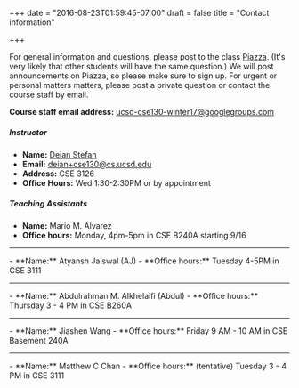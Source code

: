 +++
date = "2016-08-23T01:59:45-07:00"
draft = false
title = "Contact information"

+++

For general information and questions, please post to the class
[Piazza](https://piazza.com/ucsd/winter2017/cse130).  (It's very likely that
other students will have the same question.) We will post announcements on
Piazza, so please make sure to sign up.  For urgent or personal matters
matters, please post a private question or contact the course staff by email.

**Course staff email address:** <ucsd-cse130-winter17@googlegroups.com>

##### Instructor

- **Name:** [Deian Stefan](https://cseweb.ucsd.edu/~dstefan/)
- **Email:** <deian+cse130@cs.ucsd.edu>
- **Address:** CSE 3126
- **Office Hours:** Wed 1:30-2:30PM or by appointment

##### Teaching Assistants

- **Name:** Mario M. Alvarez
- **Office hours:** Monday, 4pm-5pm in CSE B240A starting 9/16
<hr/>
- **Name:** Atyansh Jaiswal (AJ)
- **Office hours:** Tuesday 4-5PM in CSE 3111
<hr/>
- **Name:** Abdulrahman M. Alkhelaifi (Abdul)
- **Office hours:** Thursday 3 - 4 PM in CSE B260A
<hr/>
- **Name:** Jiashen Wang
- **Office hours:** Friday 9 AM - 10 AM in CSE Basement 240A
<hr/>
- **Name:** Matthew C Chan
- **Office hours:** (tentative) Tuesday 3 - 4 PM in CSE 3111
